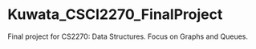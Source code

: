 # Kuwata_CSCI2270_FinalProject
Final project for CS2270: Data Structures. Focus on Graphs and Queues.
